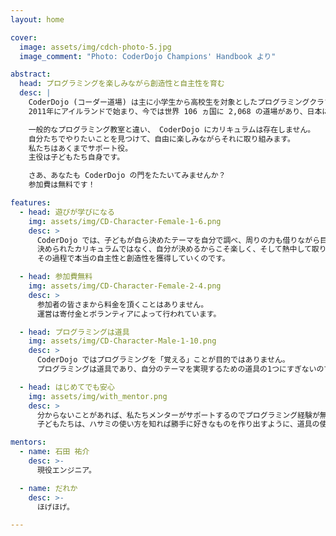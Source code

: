 ```yaml
---
layout: home

cover:
  image: assets/img/cdch-photo-5.jpg
  image_comment: "Photo: CoderDojo Champions' Handbook より"

abstract:
  head: プログラミングを楽しみながら創造性と自主性を育む
  desc: |
    CoderDojo (コーダー道場) は主に小学生から高校生を対象としたプログラミングクラブです。
    2011年にアイルランドで始まり、今では世界 106 ヵ国に 2,068 の道場があり、日本にも 194 の道場があります。 (2019年11月現在)

    一般的なプログラミング教室と違い、 CoderDojo にカリキュラムは存在しません。
    自分たちでやりたいことを見つけて、自由に楽しみながらそれに取り組みます。
    私たちはあくまでサポート役。
    主役は子どもたち自身です。

    さあ、あなたも CoderDojo の門をたたいてみませんか？
    参加費は無料です！

features:
  - head: 遊びが学びになる
    img: assets/img/CD-Character-Female-1-6.png
    desc: >
      CoderDojo では、子どもが自ら決めたテーマを自分で調べ、周りの力も借りながら目標を達成していきます。
      決められたカリキュラムではなく、自分が決めるからこそ楽しく、そして熱中して取り組むことができるのです。
      その過程で本当の自主性と創造性を獲得していくのです。

  - head: 参加費無料
    img: assets/img/CD-Character-Female-2-4.png
    desc: >
      参加者の皆さまから料金を頂くことはありません。
      運営は寄付金とボランティアによって行われています。

  - head: プログラミングは道具
    img: assets/img/CD-Character-Male-1-10.png
    desc: >
      CoderDojo ではプログラミングを「覚える」ことが目的ではありません。
      プログラミングは道具であり、自分のテーマを実現するための道具の1つにすぎないのです。

  - head: はじめてでも安心
    img: assets/img/with_mentor.png
    desc: >
      分からないことがあれば、私たちメンターがサポートするのでプログラミング経験が無くても大丈夫。
      子どもたちは、ハサミの使い方を知れば勝手に好きなものを作り出すように、道具の使い方を少し知るだけで、自由に想像力を発揮することでしょう。

mentors:
  - name: 石田 祐介
    desc: >-
      現役エンジニア。

  - name: だれか
    desc: >-
      ほげほげ。

---
```

